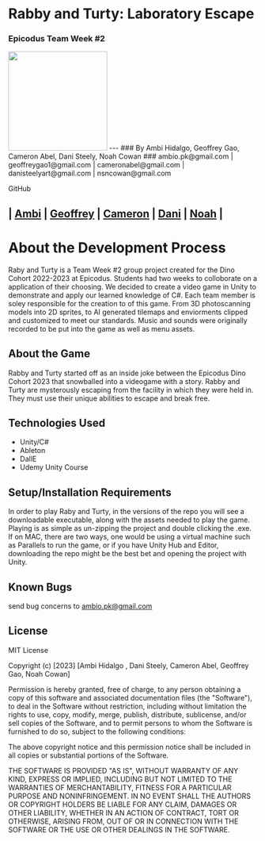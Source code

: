 # Rabby and Turty: Laboratory Escape
### Epicodus Team Week #2

<img src="https://i.imgur.com/mJZ9BlC.png" width="200"/>
---
### By Ambi Hidalgo, Geoffrey Gao, Cameron Abel, Dani Steely, Noah Cowan
### ambio.pk@gmail.com | geoffreygao1@gmail.com | cameronabel@gmail.com | danisteelyart@gmail.com | nsncowan@gmail.com

GitHub

| [Ambi](https://github.com/ambibma) | [Geoffrey](https://github.com/geoffreygao1) | [Cameron](https://github.com/cameronabel) | [Dani](https://github.com/DaniS91) | [Noah](https://github.com/nsncowan) |
---
# About the Development Process
Raby and Turty is a Team Week #2 group project created for the Dino Cohort 2022-2023 at Epicodus. Students had two weeks to colloborate on a application of their choosing. We decided to create a video game in Unity to demonstrate and apply our learned knowledge of C#. Each team member is soley responsible for the creation to of this game. From 3D photoscanning models into 2D sprites, to AI generated tilemaps and enviorments clipped and customized to meet our standards. Music and sounds were originally recorded to be put into the game as well as menu assets. 

## About the Game
Rabby and Turty started off as an inside joke between the Epicodus Dino Cohort 2023 that snowballed into a videogame with a story. Rabby and Turty are mysterously escaping from the facility in which they were held in. They must use their unique abilities to escape and break free. 


## Technologies Used
* Unity/C#
* Ableton
* DallE
* Udemy Unity Course


## Setup/Installation Requirements
In order to play Raby and Turty, in the versions of the repo you will see a downloadable executable, along with the assets needed to play the game. Playing is as simple as un-zipping the project and double clicking the .exe. 
If on MAC, there are two ways, one would be using a virtual machine such as Parallels to run the game, or if you have Unity Hub and Editor, downloading the repo might be the best bet and opening the project with Unity.

## Known Bugs


send bug concerns to ambio.pk@gmail.com

## License


MIT License

Copyright (c) [2023] [Ambi Hidalgo , Dani Steely, Cameron Abel, Geoffrey Gao, Noah Cowan]

Permission is hereby granted, free of charge, to any person obtaining a copy
of this software and associated documentation files (the "Software"), to deal
in the Software without restriction, including without limitation the rights
to use, copy, modify, merge, publish, distribute, sublicense, and/or sell
copies of the Software, and to permit persons to whom the Software is
furnished to do so, subject to the following conditions:

The above copyright notice and this permission notice shall be included in all
copies or substantial portions of the Software.

THE SOFTWARE IS PROVIDED "AS IS", WITHOUT WARRANTY OF ANY KIND, EXPRESS OR
IMPLIED, INCLUDING BUT NOT LIMITED TO THE WARRANTIES OF MERCHANTABILITY,
FITNESS FOR A PARTICULAR PURPOSE AND NONINFRINGEMENT. IN NO EVENT SHALL THE
AUTHORS OR COPYRIGHT HOLDERS BE LIABLE FOR ANY CLAIM, DAMAGES OR OTHER
LIABILITY, WHETHER IN AN ACTION OF CONTRACT, TORT OR OTHERWISE, ARISING FROM,
OUT OF OR IN CONNECTION WITH THE SOFTWARE OR THE USE OR OTHER DEALINGS IN THE
SOFTWARE.
